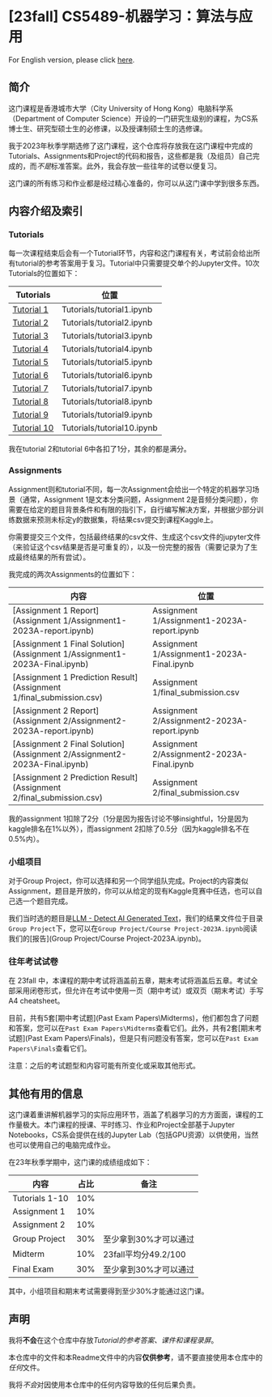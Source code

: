# [23fall] CS5489-机器学习：算法与应用

For English version, please click [here](readme.md).

## 简介

这门课程是香港城市大学（City University of Hong Kong）电脑科学系（Department of Computer Science）开设的一门研究生级别的课程，为CS系博士生、研究型硕士生的必修课，以及授课制硕士生的选修课。

我于2023年秋季学期选修了这门课程，这个仓库将存放我在这门课程中完成的Tutorials、Assignments和Project的代码和报告，这些都是我（及组员）自己完成的，而*不是*标准答案。此外，我会存放一些往年的试卷以便复习。

这门课的所有练习和作业都是经过精心准备的，你可以从这门课中学到很多东西。

## 内容介绍及索引

### Tutorials

每一次课程结束后会有一个Tutorial环节，内容和这门课程有关，考试前会给出所有tutorial的参考答案用于复习。Tutorial中只需要提交单个的Jupyter文件。10次Tutorials的位置如下：

| Tutorials                               | 位置                      |
| --------------------------------------- | ------------------------- |
| [Tutorial 1](Tutorials/tutorial1.ipynb) | Tutorials/tutorial1.ipynb |
| [Tutorial 2](Tutorials/tutorial2.ipynb) | Tutorials/tutorial2.ipynb |
| [Tutorial 3](Tutorials/tutorial3.ipynb) | Tutorials/tutorial3.ipynb |
| [Tutorial 4](Tutorials/tutorial4.ipynb) | Tutorials/tutorial4.ipynb |
| [Tutorial 5](Tutorials/tutorial5.ipynb) | Tutorials/tutorial5.ipynb |
| [Tutorial 6](Tutorials/tutorial6.ipynb) | Tutorials/tutorial6.ipynb |
| [Tutorial 7](Tutorials/tutorial7.ipynb) | Tutorials/tutorial7.ipynb |
| [Tutorial 8](Tutorials/tutorial8.ipynb) | Tutorials/tutorial8.ipynb |
| [Tutorial 9](Tutorials/tutorial9.ipynb) | Tutorials/tutorial9.ipynb |
| [Tutorial 10](Tutorials/tutorial10.ipynb) | Tutorials/tutorial10.ipynb |

我在tutorial 2和tutorial 6中各扣了1分，其余的都是满分。

### Assignments

Assignment则和tutorial不同，每一次Assignment会给出一个特定的机器学习场景（通常，Assignment 1是文本分类问题，Assignment 2是音频分类问题），你需要在给定的题目背景条件和有限的指引下，自行编写解决方案，并根据少部分训练数据来预测未标定y的数据集，将结果csv提交到课程Kaggle上。

你需要提交三个文件，包括最终结果的csv文件、生成这个csv文件的jupyter文件（来验证这个csv结果是否是可重复的），以及一份完整的报告（需要记录为了生成最终结果的所有尝试）。

我完成的两次Assignments的位置如下：

| 内容                                                         | 位置                                        |
| ------------------------------------------------------------ | ------------------------------------------- |
| [Assignment 1 Report](Assignment 1/Assignment1-2023A-report.ipynb) | Assignment 1/Assignment1-2023A-report.ipynb |
| [Assignment 1 Final Solution](Assignment 1/Assignment1-2023A-Final.ipynb) | Assignment 1/Assignment1-2023A-Final.ipynb  |
| [Assignment 1 Prediction Result](Assignment 1/final_submission.csv) | Assignment 1/final_submission.csv           |
| [Assignment 2 Report](Assignment 2/Assignment2-2023A-report.ipynb) | Assignment 2/Assignment2-2023A-report.ipynb |
| [Assignment 2 Final Solution](Assignment 2/Assignment2-2023A-Final.ipynb) | Assignment 2/Assignment2-2023A-Final.ipynb  |
| [Assignment 2 Prediction Result](Assignment 2/final_submission.csv) | Assignment 2/final_submission.csv           |

我的assignment 1扣除了2分（1分是因为报告讨论不够insightful，1分是因为kaggle排名在1%以外），而assignment 2扣除了0.5分（因为kaggle排名不在0.5%内）。

### 小组项目

对于Group Project，你可以选择和另一个同学组队完成。Project的内容类似Assignment，题目是开放的，你可以从给定的现有Kaggle竞赛中任选，也可以自己选一个题目完成。

我们当时选的题目是[LLM - Detect AI Generated Text](https://www.kaggle.com/competitions/llm-detect-ai-generated-text)，我们的结果文件位于目录`Group Project`下，您可以在`Group Project/Course Project-2023A.ipynb`阅读我们的[报告](Group Project/Course Project-2023A.ipynb)。

### 往年考试试卷

在 23fall 中，本课程的期中考试将涵盖前五章，期末考试将涵盖后五章。考试全部采用闭卷形式，但允许在考试中使用一页（期中考试）或双页（期末考试）手写 A4  cheatsheet。

目前，共有5套[期中考试题](Past Exam Papers\Midterms)，他们都包含了问题和答案，您可以在`Past Exam Papers\Midterms`查看它们。此外，共有2套[期末考试题](Past Exam Papers\Finals)，但是只有问题没有答案，您可以在`Past Exam Papers\Finals`查看它们。

注意：之后的考试题型和内容可能有所变化或采取其他形式。

## 其他有用的信息

这门课着重讲解机器学习的实际应用环节，涵盖了机器学习的方方面面，课程的工作量极大。本门课程的授课、平时练习、作业和Project全部基于Jupyter Notebooks，CS系会提供在线的Jupyter Lab（包括GPU资源）以供使用，当然也可以使用自己的电脑完成作业。

在23年秋季学期中，这门课的成绩组成如下：

| 内容           | 占比 | 备注                  |
| -------------- | ---- | --------------------- |
| Tutorials 1-10 | 10%  |                       |
| Assignment 1   | 10%  |                       |
| Assignment 2   | 10%  |                       |
| Group Project  | 30%  | 至少拿到30%才可以通过 |
| Midterm        | 10%  | 23fall平均分49.2/100  |
| Final Exam     | 30%  | 至少拿到30%才可以通过 |

其中，小组项目和期末考试需要得到至少30%才能通过这门课。

## 声明

我将**不会**在这个仓库中存放*Tutorial的参考答案、课件和课程录屏*。

本仓库中的文件和本Readme文件中的内容**仅供参考**，请不要直接使用本仓库中的*任何*文件。

我将*不会*对因使用本仓库中的任何内容导致的任何后果负责。